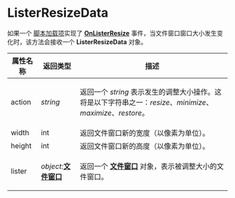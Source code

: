 # ListerResizeData

如果一个 [脚本加载项](/Manual/scripting/script_add-ins/README.zh.md)实现了 **[OnListerResize](../scripting_events/onlisterresize.zh.md)** 事件，当文件窗口窗口大小发生变化时，该方法会接收一个 **ListerResizeData** 对象。

<table>
<thead><tr><th>
属性名称</th><th>
返回类型</th><th>
描述
</th></tr></thead><tbody><tr><td>
action</td><td>

*string*</td><td>

返回一个 *string* 表示发生的调整大小操作。这将是以下字符串之一：*resize*、*minimize*、*maximize*、*restore*。
</td></tr><tr><td>
width</td><td>
int</td><td>
返回文件窗口新的宽度（以像素为单位）。
</td></tr><tr><td>
height</td><td>
int</td><td>
返回文件窗口新的高度（以像素为单位）。
</td></tr><tr><td>
lister</td><td>

*object:***[文件窗口](lister.zh.md)**</td><td>

返回一个 **[文件窗口](lister.zh.md)** 对象，表示被调整大小的文件窗口。
</td></tr></tbody>
</table>